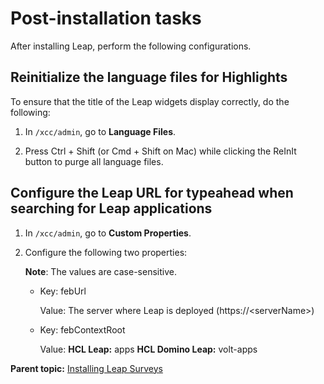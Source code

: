 # Post-installation tasks

After installing Leap, perform the following configurations.

## Reinitialize the language files for Highlights

To ensure that the title of the Leap widgets display correctly, do the following:

1.  In `/xcc/admin`, go to **Language Files**.

2.  Press Ctrl + Shift (or Cmd + Shift on Mac) while clicking the ReInIt button to purge all language files.

## Configure the Leap URL for typeahead when searching for Leap applications

1.  In `/xcc/admin`, go to **Custom Properties**.

2.  Configure the following two properties:

    **Note**: The values are case-sensitive.

    -   Key: febUrl

        Value: The server where Leap is deployed (https://<serverName\>)

    -   Key: febContextRoot

        Value:
        **HCL Leap:** apps
        **HCL Domino Leap:** volt-apps


**Parent topic:** [Installing Leap Surveys](../install/leap_surveys.md)